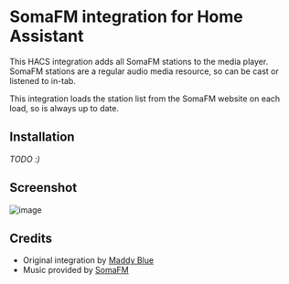 # SomaFM integration for Home Assistant

This HACS integration adds all SomaFM stations to the media player.
SomaFM stations are a regular audio media resource, so can be cast or listened to in-tab.

This integration loads the station list from the SomaFM website on each load, so is always up to date.

## Installation

*TODO :)*

## Screenshot

![image](https://github.com/maddyblue/hass-somafm/assets/41181/6b496e00-97f4-477a-9009-7353584ad88d)

## Credits

* Original integration by [Maddy Blue](https://github.com/maddyblue/)
* Music provided by [SomaFM](https://somafm.com)
